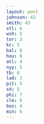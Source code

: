 ```yaml
---
layout: post
johnson: 43
smith: 43
stl: 6
wsh: 5
tor: 3
kc: 5
bal: 8
hou: 8
atl: 4
nyy: 5
tb: 6
lad: 3
pit: 5
sd: 5
phi: 7
cle: 6
bos: 4
min: 6
---
```

